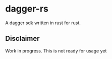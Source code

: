 # dagger-rs

A dagger sdk written in rust for rust.

## Disclaimer

Work in progress. This is not ready for usage yet

